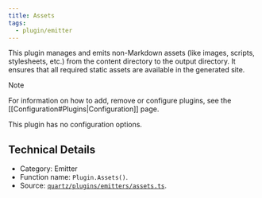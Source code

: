 ```yaml
---
title: Assets
tags:
  - plugin/emitter
---
```


This plugin manages and emits non-Markdown assets (like images, scripts, stylesheets, etc.) from the content directory to the output directory. It ensures that all required static assets are available in the generated site.

> [!note]
> For information on how to add, remove or configure plugins, see the [[Configuration#Plugins|Configuration]] page.

This plugin has no configuration options.

## Technical Details

- Category: Emitter
- Function name: `Plugin.Assets()`.
- Source: [`quartz/plugins/emitters/assets.ts`](https://github.com/jackyzha0/quartz/blob/v4/quartz/plugins/emitters/assets.ts).

